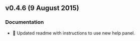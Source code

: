 ## v0.4.6 (9 August 2015)
### Documentation
- :memo: Updated readme with instructions to use new help panel.
